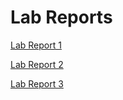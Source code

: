 # Lab Reports
[Lab Report 1](https://amtjitro.github.io/cse15l-lab-reports/lab-report-1-week-2.html)

[Lab Report 2](https://amtjitro.github.io/cse15l-lab-reports/lab-report-2-week-4.html)

[Lab Report 3](https://amtjitro.github.io/cse15l-lab-reports/lab-report-3-week-6.html)